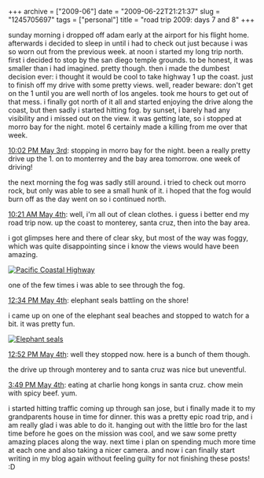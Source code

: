 +++
archive = ["2009-06"]
date = "2009-06-22T21:21:37"
slug = "1245705697"
tags = ["personal"]
title = "road trip 2009: days 7 and 8"
+++

sunday morning i dropped off adam early at the airport for his flight
home. afterwards i decided to sleep in until i had to check out just
because i was so worn out from the previous week. at noon i started my
long trip north. first i decided to stop by the san diego temple grounds.
to be honest, it was smaller than i had imagined. pretty though. then
i made the dumbest decision ever: i thought it would be cool to take
highway 1 up the coast. just to finish off my drive with some pretty
views. well, reader beware: don't get on the 1 until you are well north of
los angeles. took me hours to get out of that mess. i finally got north of
it all and started enjoying the drive along the coast, but then sadly
i started hitting fog. by sunset, i barely had any visibility and i missed
out on the view. it was getting late, so i stopped at morro bay for the
night. motel 6 certainly made a killing from me over that week.

[10:02 PM May 3rd][1]: stopping in morro bay for the night. been a really
pretty drive up the 1. on to monterrey and the bay area tomorrow. one week
of driving!

the next morning the fog was sadly still around. i tried to check out
morro rock, but only was able to see a small hunk of it. i hoped that the
fog would burn off as the day went on so i continued north.

[10:21 AM May 4th][2]: well, i'm all out of clean clothes. i guess
i better end my road trip now. up the coast to monterey, santa cruz, then
into the bay area.

i got glimpses here and there of clear sky, but most of the way was foggy,
which was quite disappointing since i know the views would have been
amazing.

[![Pacific Coastal Highway][3]][4]

one of the few times i was able to see through the fog.

[12:34 PM May 4th][5]: elephant seals battling on the shore!

i came up on one of the elephant seal beaches and stopped to watch for
a bit. it was pretty fun.

[![Elephant seals][6]][7]

[12:52 PM May 4th][8]: well they stopped now. here is a bunch of them though.

the drive up through monterey and to santa cruz was nice but uneventful.

[3:49 PM May 4th][9]: eating at charlie hong kongs in santa cruz. chow
mein with spicy beef. yum.

i started hitting traffic coming up through san jose, but i finally made
it to my grandparents house in time for dinner. this was a pretty epic
road trip, and i am really glad i was able to do it. hanging out with the
little bro for the last time before he goes on the mission was cool, and
we saw some pretty amazing places along the way. next time i plan on
spending much more time at each one and also taking a nicer camera. and
now i can finally start writing in my blog again without feeling guilty
for not finishing these posts! :D

[1]: http://twitter.com/bismark/status/1692896412
[2]: http://twitter.com/bismark/status/1696988493
[3]: http://farm3.static.flickr.com/2341/3529706481_93fc432073.jpg
[4]: http://www.flickr.com/photos/28471535@N02/3529706481 (View 'Pacific Coastal Highway' on Flickr.com)
[5]: http://twitter.com/bismark/status/1698141427
[6]: http://farm4.static.flickr.com/3341/3529706173_1080b56d4c.jpg
[7]: http://www.flickr.com/photos/28471535@N02/3529706173 (View 'Elephant seals' on Flickr.com)
[8]: http://twitter.com/bismark/status/1698292371
[9]: http://twitter.com/bismark/status/1699854777

